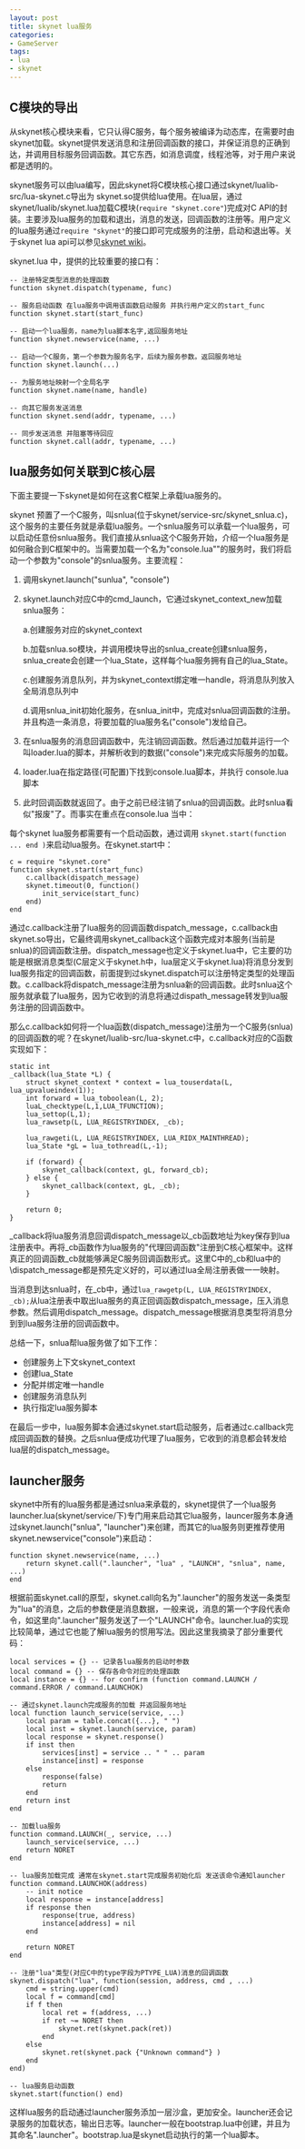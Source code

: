 ```yaml
---
layout: post
title: skynet lua服务
categories:
- GameServer
tags:
- lua
- skynet
---
```


## C模块的导出

从skynet核心模块来看，它只认得C服务，每个服务被编译为动态库，在需要时由skynet加载。skynet提供发送消息和注册回调函数的接口，并保证消息的正确到达，并调用目标服务回调函数。其它东西，如消息调度，线程池等，对于用户来说都是透明的。

skynet服务可以由lua编写，因此skynet将C模块核心接口通过skynet/lualib-src/lua-skynet.c导出为 skynet.so提供给lua使用。在lua层，通过skynet/lualib/skynet.lua加载C模块(`require "skynet.core"`)完成对C API的封装。主要涉及lua服务的加载和退出，消息的发送，回调函数的注册等。用户定义的lua服务通过`require "skynet"`的接口即可完成服务的注册，启动和退出等。关于skynet lua api可以参见[skynet wiki][1]。

<!--more-->

skynet.lua 中，提供的比较重要的接口有：

```
-- 注册特定类型消息的处理函数
function skynet.dispatch(typename, func)

-- 服务启动函数 在lua服务中调用该函数启动服务 并执行用户定义的start_func
function skynet.start(start_func)

-- 启动一个lua服务，name为lua脚本名字,返回服务地址
function skynet.newservice(name, ...)

-- 启动一个C服务，第一个参数为服务名字，后续为服务参数。返回服务地址
function skynet.launch(...)

-- 为服务地址映射一个全局名字	
function skynet.name(name, handle)

-- 向其它服务发送消息
function skynet.send(addr, typename, ...)

-- 同步发送消息 并阻塞等待回应	
function skynet.call(addr, typename, ...)
```
	

## lua服务如何关联到C核心层

下面主要提一下skynet是如何在这套C框架上承载lua服务的。

skynet 预置了一个C服务，叫snlua(位于skynet/service-src/skynet_snlua.c)，这个服务的主要任务就是承载lua服务。一个snlua服务可以承载一个lua服务，可以启动任意份snlua服务。我们直接从snlua这个C服务开始，介绍一个lua服务是如何融合到C框架中的。当需要加载一个名为"console.lua""的服务时，我们将启动一个参数为"console"的snlua服务。主要流程：

1. 调用skynet.launch("sunlua", "console")
2. skynet.launch对应C中的cmd_launch，它通过skynet_context_new加载snlua服务：

	a.创建服务对应的skynet_context
	
 	b.加载snlua.so模块，并调用模块导出的snlua_create创建snlua服务，snlua_create会创建一个lua_State，这样每个lua服务拥有自己的lua_State。
	
	c.创建服务消息队列，并为skynet_context绑定唯一handle，将消息队列放入全局消息队列中
	
	d.调用snlua_init初始化服务，在snlua_init中，完成对snlua回调函数的注册。并且构造一条消息，将要加载的lua服务名("console")发给自己。
	
	
3. 在snlua服务的消息回调函数中，先注销回调函数。然后通过加载并运行一个叫loader.lua的脚本，并解析收到的数据("console")来完成实际服务的加载。
4. loader.lua在指定路径(可配置)下找到console.lua脚本，并执行 console.lua 脚本
5. 此时回调函数就返回了。由于之前已经注销了snlua的回调函数。此时snlua看似"报废"了。而事实在重点在console.lua 当中：

每个skynet lua服务都需要有一个启动函数，通过调用 `skynet.start(function ... end )`来启动lua服务。在skynet.start中：

```
c = require "skynet.core"
function skynet.start(start_func)
	c.callback(dispatch_message)
	skynet.timeout(0, function()
		init_service(start_func)
	end)
end
```

通过c.callback注册了lua服务的回调函数dispatch_message，c.callback由skynet.so导出，它最终调用skynet_callback这个函数完成对本服务(当前是snlua)的回调函数注册。dispatch_message也定义于skynet.lua中，它主要的功能是根据消息类型(C层定义于skynet.h中，lua层定义于skynet.lua)将消息分发到lua服务指定的回调函数，前面提到过skynet.dispatch可以注册特定类型的处理函数。c.callback将dispatch_message注册为snlua新的回调函数。此时snlua这个服务就承载了lua服务，因为它收到的消息将通过dispath_message转发到lua服务注册的回调函数中。

那么c.callback如何将一个lua函数(dispatch_message)注册为一个C服务(snlua)的回调函数的呢？在skynet/lualib-src/lua-skynet.c中，c.callback对应的C函数实现如下：

```
static int
_callback(lua_State *L) {
	struct skynet_context * context = lua_touserdata(L, lua_upvalueindex(1));
	int forward = lua_toboolean(L, 2);
	luaL_checktype(L,1,LUA_TFUNCTION);
	lua_settop(L,1);
	lua_rawsetp(L, LUA_REGISTRYINDEX, _cb);

	lua_rawgeti(L, LUA_REGISTRYINDEX, LUA_RIDX_MAINTHREAD);
	lua_State *gL = lua_tothread(L,-1);

	if (forward) {
		skynet_callback(context, gL, forward_cb);
	} else {
		skynet_callback(context, gL, _cb);
	}

	return 0;
}
```


\_callback将lua服务消息回调dispatch\_message以\_cb函数地址为key保存到lua注册表中。再将\_cb函数作为lua服务的"代理回调函数"注册到C核心框架中。这样真正的回调函数\_cb就能够满足C服务回调函数形式。这里C中的\_cb和lua中的\dispatch_message都是预先定义好的，可以通过lua全局注册表做一一映射。

当消息到达snlua时，在_cb中，通过`lua_rawgetp(L, LUA_REGISTRYINDEX, _cb);`从lua注册表中取出lua服务的真正回调函数dispatch_message，压入消息参数。然后调用dispatch_message。dispatch_message根据消息类型将消息分到到lua服务注册的回调函数中。

总结一下，snlua帮lua服务做了如下工作：

+ 创建服务上下文skynet_context
+ 创建lua_State
+ 分配并绑定唯一handle
+ 创建服务消息队列
+ 执行指定lua服务脚本

在最后一步中，lua服务脚本会通过skynet.start启动服务，后者通过c.callback完成回调函数的替换。之后snlua便成功代理了lua服务，它收到的消息都会转发给lua层的dispatch_message。

## launcher服务

skynet中所有的lua服务都是通过snlua来承载的，skynet提供了一个lua服务launcher.lua(skynet/service/下)专门用来启动其它lua服务，launcer服务本身通过skynet.launch("snlua", "launcher")来创建，而其它的lua服务则更推荐使用skynet.newservice("console")来启动：

```
function skynet.newservice(name, ...)
	return skynet.call(".launcher", "lua" , "LAUNCH", "snlua", name, ...)
end
```
	
根据前面skynet.call的原型，skynet.call向名为".launcher"的服务发送一条类型为"lua"的消息，之后的参数便是消息数据，一般来说，消息的第一个字段代表命令，如这里向".launcher"服务发送了一个"LAUNCH"命令。launcher.lua的实现比较简单，通过它也能了解lua服务的惯用写法。因此这里我摘录了部分重要代码：

```
local services = {} -- 记录各lua服务的启动时参数
local command = {} -- 保存各命令对应的处理函数
local instance = {} -- for confirm (function command.LAUNCH / command.ERROR / command.LAUNCHOK)

-- 通过skynet.launch完成服务的加载 并返回服务地址
local function launch_service(service, ...)
	local param = table.concat({...}, " ")
	local inst = skynet.launch(service, param)
	local response = skynet.response()
	if inst then
		services[inst] = service .. " " .. param
		instance[inst] = response
	else
		response(false)
		return
	end
	return inst
end

-- 加载lua服务
function command.LAUNCH(_, service, ...)
	launch_service(service, ...)
	return NORET
end

-- lua服务加载完成 通常在skynet.start完成服务初始化后 发送该命令通知launcher
function command.LAUNCHOK(address)
	-- init notice
	local response = instance[address]
	if response then
		response(true, address)
		instance[address] = nil
	end

	return NORET
end

-- 注册"lua"类型(对应C中的type字段为PTYPE_LUA)消息的回调函数
skynet.dispatch("lua", function(session, address, cmd , ...)
	cmd = string.upper(cmd)
	local f = command[cmd]
	if f then
		local ret = f(address, ...)
		if ret ~= NORET then
			skynet.ret(skynet.pack(ret))
		end
	else
		skynet.ret(skynet.pack {"Unknown command"} )
	end
end)

-- lua服务启动函数
skynet.start(function() end)

```

这样lua服务的启动通过launcher服务添加一层沙盒，更加安全。launcher还会记录服务的加载状态，输出日志等。launcher一般在bootstrap.lua中创建，并且为其命名".launcher"。bootstrap.lua是skynet启动执行的第一个lua脚本。


[1]: https://github.com/cloudwu/skynet/wiki/LuaAPI "skynet wiki"
